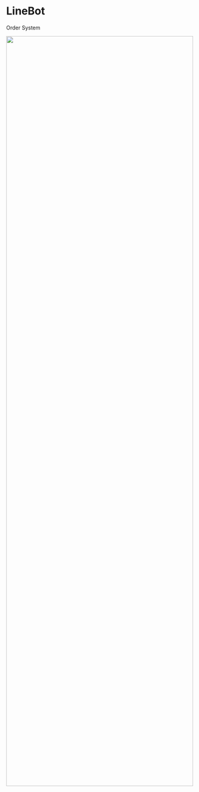 # LineBot
Order System

<img width="500" height="2000" src="https://github.com/YuchengQB/Pictures/blob/main/InkedInkedlinebot.jpg"/>
